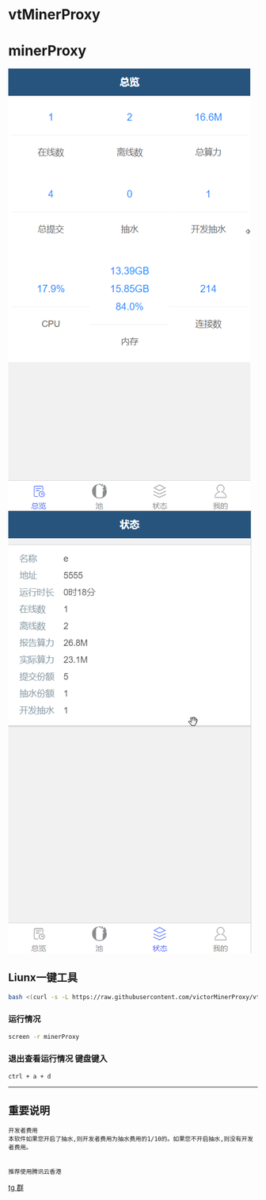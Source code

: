 # vtMinerProxy


# minerProxy
![img_o.png](image/overview.png)
![img_s.png](image/status.png)



## Liunx一键工具 

```bash
bash <(curl -s -L https://raw.githubusercontent.com/victorMinerProxy/vtMinerProxy/master/scripts/tools.sh)
```

### 运行情况
```bash
screen -r minerProxy
```
### 退出查看运行情况 键盘键入
```
ctrl + a + d
```

---

## 重要说明

```bigquery
开发者费用
本软件如果您开启了抽水,则开发者费用为抽水费用的1/10的。如果您不开启抽水,则没有开发者费用。


推荐使用腾讯云香港
```
<a href="https://t.me/vtMinerproxy">tg 群</a></br>

